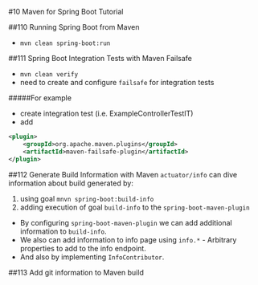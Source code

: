 #10 Maven for Spring Boot Tutorial

##110 Running Spring Boot from Maven
- `mvn clean spring-boot:run`

##111 Spring Boot Integration Tests with Maven Failsafe
- `mvn clean verify`
- need to create and configure `failsafe` for integration tests

#####For example
- create integration test (i.e. ExampleControllerTestIT)
- add
```xml
<plugin>
    <groupId>org.apache.maven.plugins</groupId>
    <artifactId>maven-failsafe-plugin</artifactId>
</plugin>
```
##112 Generate Build Information with Maven
`actuator/info` can dive information about build generated by:
1. using goal `mnvn spring-boot:build-info`
2. adding execution of goal `build-info` to the `spring-boot-maven-plugin`

- By configuring `spring-boot-maven-plugin` we can add additional information to `build-info`.
- We also can add information to info page using `info.*` - Arbitrary properties to add to the info endpoint.
- And also by implementing `InfoContributor`.

##113 Add git information to Maven build


 



